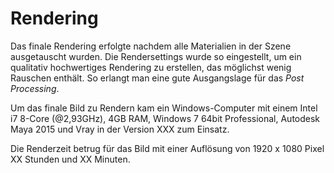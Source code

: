 # Rendering

Das finale Rendering erfolgte nachdem alle Materialien in der Szene ausgetauscht wurden. Die Rendersettings wurde so eingestellt, um ein qualitativ hochwertiges Rendering zu erstellen, das möglichst wenig Rauschen enthält. So erlangt man eine gute Ausgangslage für das *Post Processing*.

Um das finale Bild zu Rendern kam ein Windows-Computer mit einem Intel i7 8-Core (@2,93GHz), 4GB RAM, Windows 7 64bit Professional, Autodesk Maya 2015 und Vray in der Version XXX zum Einsatz.

Die Renderzeit betrug für das Bild mit einer Auflösung von 1920 x 1080 Pixel XX Stunden und XX Minuten.

